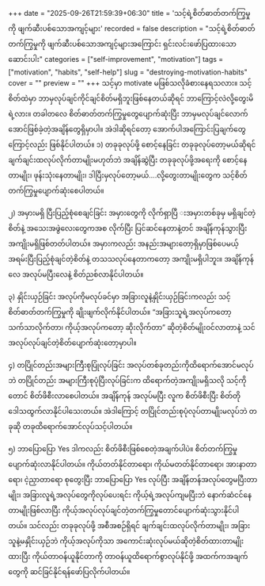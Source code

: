 +++
date = "2025-09-26T21:59:39+06:30"
title = 'သင့်ရဲ့စိတ်ဓာတ်တက်ကြွမှုကို ဖျက်ဆီးပစ်သောအကျင့်များ'
recorded = false
description = "သင့်ရဲ့စိတ်ဓာတ်တက်ကြွမှုကို ဖျက်ဆီးပစ်သောအကျင့်များအကြောင်း ရှင်းလင်းဖော်ပြထားသောဆောင်းပါး"
categories = ["self-improvement", "motivation"]
tags = ["motivation", "habits", "self-help"]
slug = "destroying-motivation-habits"
cover = ""
preview = ""
+++
သင့်မှာ motivate မဖြစ်သလိုခံစားနေရသလား။ သင့်စိတ်ထဲမှာ ဘာမှလုပ်ချင်ကိုင်ချင်စိတ်မရှိဘူးဖြစ်နေတယ်ဆိုရင် ဘာကြောင့်လဲလို့တွေးမိရဲ့လား။ တခါတလေ စိတ်ဓာတ်တက်ကြွမှုတွေပျောက်ဆုံးပြီး ဘာမှမလုပ်ချင်လောက်အောင်ဖြစ်ခဲ့တဲ့အချိန်တွေရှိမှာပါ။ အဲဒါဆိုရင်တော့ အောက်ပါအကြောင်းပြချက်တွေကြောင့်လည်း ဖြစ်နိုင်ပါတယ်။
၁) တခုခုလုပ်ဖို့ စောင့်နေခြင်း
တခုခုလုပ်တော့မယ်ဆိုရင် ချက်ချင်းထလုပ်လိုက်တာမျိုးမဟုတ်ဘဲ အချိန်ဆွဲပြီး တခုခုလုပ်ဖို့အရေးကို စောင့်နေတာမျိုး၊ ဖုန်းသုံးနေတာမျိုး၊ ဒါပြီးမှလုပ်တော့မယ်….လို့တွေးတာမျိုးတွေက သင့်စိတ်တက်ကြွမှုပျောက်ဆုံးစေပါတယ်။

၂) အမှားမရှိ ပြီးပြည့်စုံစေချင်ခြင်း
အမှားတွေကို လိုက်ရှာပြီ းအမှားတစ်ခုမှ မရှိချင်တဲ့စိတ်နဲ့ အသေးအဖွဲလေးတွေကအစ လိုက်ပြီး ပြင်ဆင်နေတာနဲ့တင် အချိန်ကုန်သွားပြီး အကျိုးမရှိဖြစ်တတ်ပါတယ်။ အမှားကလည်း အနည်းအများတော့ရှိမှာဖြစ်ပေမယ့် အရမ်းပြီးပြည့်စုံချင်တဲ့စိတ်နဲ့ တသသလုပ်နေတာကတော့ အကျိုးမရှိပါဘူး။ အချိန်ကုန်လေ အလုပ်မပြီးလေနဲ့ စိတ်ညစ်လာနိုင်ပါတယ်။

၃) နှိုင်းယှဉ်ခြင်း
အလုပ်ကိုမလုပ်ခင်မှာ အခြားလူနဲ့နှိုင်းယှဉ်ခြင်းကလည်း သင့်စိတ်ဓာတ်တက်ကြွမှုကို ချိုးဖျက်လိုက်နိုင်ပါတယ်။ “အခြားသူရဲ့အလုပ်ကတော့ သက်သာလိုက်တာ၊ ကိုယ့်အလုပ်ကတော့ ဆိုးလိုက်တာ” ဆိုတဲ့စိတ်မျိုးဝင်လာတာနဲ့ သင်အလုပ်လုပ်ချင်တဲ့စိတ်ပျောက်ဆုံးတော့မှာပါ။

၄) တပြိုင်တည်းအများကြီးစုပြုံလုပ်ခြင်း
အလုပ်တစ်ခုတည်းကိုထိရောက်အောင်မလုပ်ဘဲ တပြိုင်တည်း အများကြီးစုပုံပြီးလုပ်ခြင်းက ထိရောက်တဲ့အကျိုးမရှိသလို သင့်ကိုတောင် စိတ်ဖိစီးလာစေပါတယ်။ အချိန်ကုန် အလုပ်မပြီး လူက စိတ်ဖိစီးပြီး စိတ်တိုဒေါသထွက်လာနိုင်ပါသေးတယ်။ အဲဒါကြောင့် တပြိုင်တည်းစုပုံလုပ်တာမျိုးမလုပ်ဘဲ တခုဆို တခုထိရောက်အောင်လုပ်သင့်ပါတယ်။

၅) ဘာပြောပြော Yes
ဒါကလည်း စိတ်ဖိစီးဖြစ်စေတဲ့အချက်ပါပဲ။ စိတ်တက်ကြွမှုပျောက်ဆုံးလာနိုင်ပါတယ်။ ကိုယ်တတ်နိုင်တာရော၊ ကိုယ်မတတ်နိုင်တာရော၊ အားနာတာရော၊ ငဲ့ညှာတာရော စုတွေးပြီး ဘာပြောပြော Yes လုပ်ပြီး အချိန်တန်အလုပ်တွေမပြီးတာမျိုး၊ အခြားလူရဲ့အလုပ်တွေကိုလုပ်ပေးရင်း ကိုယ့်ရဲ့အလုပ်ကျမပြီးဘဲ နောက်ဆံငင်နေတာမျိုးဖြစ်လာပြီး ကိုယ့်အလုပ်လုပ်ချင်တဲ့တက်ကြွမှုတောင်ပျောက်ဆုံးသွားနိုင်ပါတယ်။
သင်လည်း တခုခုလုပ်ဖို့ အစီအစဉ်ရှိရင် ချက်ချင်းထလုပ်လိုက်တာမျိုး၊ အခြားသူနဲ့မနှိုင်းယှဉ်ဘဲ ကိုယ့်အလုပ်ကိုသာ အကောင်းဆုံးလုပ်မယ်ဆိုတဲ့စိတ်ထားတာမျိုး ထားပြီး ကိုယ်တာဝန်ယူနိုင်တာကို တာဝန်ယူထိရောက်စွာလုပ်နိုင်ဖို့ အထက်ကအချက်တွေကို ဆင်ခြင်နိုင်ရန်ဖော်ပြလိုက်ပါတယ်။ 